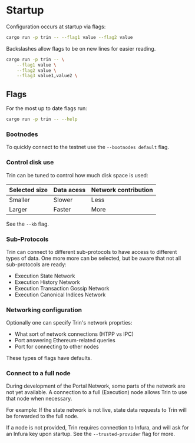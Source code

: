 # Startup

Configuration occurs at startup via flags:

```sh
cargo run -p trin -- --flag1 value --flag2 value
```
Backslashes allow flags to be on new lines for easier reading.
```sh
cargo run -p trin -- \
    --flag1 value \
    --flag2 value \
    --flag3 value1,value2 \
```

## Flags

For the most up to date flags run:

```sh
cargo run -p trin -- --help
```
### Bootnodes

To quickly connect to the testnet use the `--bootnodes default` flag.

### Control disk use

Trin can be tuned to control how much disk space is used:

|Selected size|Data acess|Network contribution|
|-|-|-|
|Smaller|Slower|Less|
|Larger|Faster|More|

See the `--kb` flag.

### Sub-Protocols

Trin can connect to different sub-protocols to have access to
different types of data. One more more can be selected, but be aware
that not all sub-protocols are ready:

- Execution State Network
- Execution History Network
- Execution Transaction Gossip Network
- Execution Canonical Indices Network

### Networking configuration

Optionally one can specify Trin's network proprties:
- What sort of network connections (HTPP vs IPC)
- Port answering Ethereum-related queries
- Port for connecting to other nodes

These types of flags have defaults.

### Connect to a full node

During development of the Portal Network, some parts of the network
are not yet available. A connection to a full (Execution) node allows
Trin to use that node when necessary.

For example: If the state network is not live, state data requests
to Trin will be forwarded to the full node.

If a node is not provided, Trin requires connection to Infura, and will
ask for an Infura key upon startup. See the `--trusted-provider` flag for more.